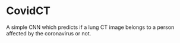 # CovidCT
A simple CNN which predicts if a lung CT image belongs to a person affected by the coronavirus or not.
